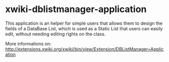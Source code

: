xwiki-dblistmanager-application
===============================

This application is an helper for simple users that allows them to design the fields of a DataBase List, which is used as a Static List that users can easily edit, without needing editing rights on the class.

More informations on: http://extensions.xwiki.org/xwiki/bin/view/Extension/DBListManager+Application
